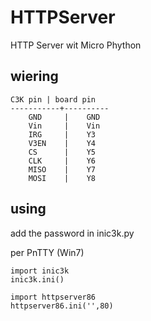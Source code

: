# HTTPServer
HTTP Server wit Micro Phython

wiering
-------

```
C3K pin | board pin
-----------+----------
    GND     |    GND
    Vin     |    Vin
    IRG     |    Y3
    V3EN    |    Y4
    CS      |    Y5
    CLK     |    Y6
    MISO    |    Y7
    MOSI    |    Y8
```


using
-----
add the password in inic3k.py

per PnTTY (Win7)
```
import inic3k
inic3k.ini()

import httpserver86
httpserver86.ini('',80)
```

